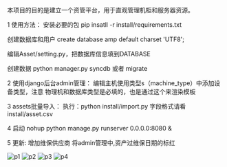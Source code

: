 本项目的目的是建立一个资管平台，用于直观管理机柜和服务器资源。

1 使用方法：
   安装必要的包
   pip insatll -r install/requirements.txt
   
   创建数据库和用户
   create database amp default charset 'UTF8';

   编辑Asset/setting.py，把数据库信息填到DATABASE

   创建数据
   python manager.py syncdb 或者 migrate


2 使用django后台admin管理：
   编辑主机使用类型s（machine_type）中添加设备类型，注意 物理机和数据库类型是必填的，也是通过这个来渲染模板

3 assets批量导入：
  执行：python install/import.py
  字段格式请看 install/asset.csv          

4 启动 
nohup python manage.py  runserver 0.0.0.0:8080 &


5 更新:
  增加维保供应商
  将admin管理中,资产过维保日期的标红
  

![p1](https://github.com/richardzgt/AssetMP/blob/master/install/pic/20180614095254.png)
![p2](https://github.com/richardzgt/AssetMP/blob/master/install/pic/20180614095520.png)
![p3](https://github.com/richardzgt/AssetMP/blob/master/install/pic/20180614095600.png)
![p4](https://github.com/richardzgt/AssetMP/blob/master/install/pic/20180614095649.png)